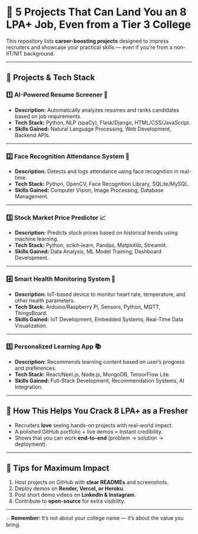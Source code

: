 # 🚀 5 Projects That Can Land You an 8 LPA+ Job, Even from a Tier 3 College

This repository lists **career-boosting projects** designed to impress recruiters and showcase your practical skills — even if you’re from a non-IIT/NIT background.

---

## 📜 Projects & Tech Stack

### 1️⃣ AI-Powered Resume Screener 🤖
- **Description:** Automatically analyzes resumes and ranks candidates based on job requirements.
- **Tech Stack:** Python, NLP (spaCy), Flask/Django, HTML/CSS/JavaScript.
- **Skills Gained:** Natural Language Processing, Web Development, Backend APIs.

---

### 2️⃣ Face Recognition Attendance System 📸
- **Description:** Detects and logs attendance using face recognition in real-time.
- **Tech Stack:** Python, OpenCV, Face Recognition Library, SQLite/MySQL.
- **Skills Gained:** Computer Vision, Image Processing, Database Management.

---

### 3️⃣ Stock Market Price Predictor 📈
- **Description:** Predicts stock prices based on historical trends using machine learning.
- **Tech Stack:** Python, scikit-learn, Pandas, Matplotlib, Streamlit.
- **Skills Gained:** Data Analysis, ML Model Training, Dashboard Development.

---

### 4️⃣ Smart Health Monitoring System 💓
- **Description:** IoT-based device to monitor heart rate, temperature, and other health parameters.
- **Tech Stack:** Arduino/Raspberry Pi, Sensors, Python, MQTT, ThingsBoard.
- **Skills Gained:** IoT Development, Embedded Systems, Real-Time Data Visualization.

---

### 5️⃣ Personalized Learning App 📚
- **Description:** Recommends learning content based on user’s progress and preferences.
- **Tech Stack:** React/Next.js, Node.js, MongoDB, TensorFlow Lite.
- **Skills Gained:** Full-Stack Development, Recommendation Systems, AI Integration.

---

## 🚀 How This Helps You Crack 8 LPA+ as a Fresher
- Recruiters **love** seeing hands-on projects with real-world impact.
- A polished GitHub portfolio + live demos = Instant credibility.
- Shows that you can work **end-to-end** (problem → solution → deployment).

---

## 📌 Tips for Maximum Impact
1. Host projects on GitHub with **clear READMEs** and screenshots.
2. Deploy demos on **Render, Vercel, or Heroku**.
3. Post short demo videos on **LinkedIn & Instagram**.
4. Contribute to **open-source** for extra visibility.

---

💡 **Remember:** It’s not about your college name — it’s about the value you bring.
